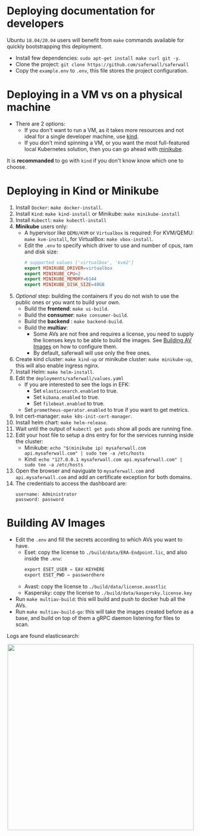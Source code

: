 # Deploying documentation for developers

Ubuntu `18.04/20.04` users will benefit from `make` commands available for quickly bootstrapping this deployment.
- Install few dependencies: `sudo apt-get install make curl git -y`.
- Clone the project: `git clone https://github.com/saferwall/saferwall`
- Copy the `example.env` to `.env`, this file stores the project configuration.

# Deploying in a VM vs on a physical machine

- There are 2 options:
  - If you don't want to run a VM, as it takes more resources and not ideal for a single developer machine, use [kind](https://kind.sigs.k8s.io/).
  - If you don't mind spinning a VM, or you want the most full-featured local Kubernetes solution, then you can go ahead with [minikube](https://minikube.sigs.k8s.io/docs/).

It is __recommanded__ to go with `kind` if you don't know know which one to choose.

# Deploying in Kind or Minikube

1. Install `Docker`: `make docker-install`.
2. Install `Kind`: `make kind-install` or Minikube: `make minikube-install`
3. Install `Kubectl`: `make kubectl-install`
4. __Minikube__ users only: 
    - A hypervisor like `QEMU/KVM` or `Virtualbox` is required: For KVM/QEMU: `make kvm-install`, for VirtualBox: `make vbox-install`.
    - Edit the `.env` to specify which driver to use and number of cpus, ram and disk size:
        ```mk
        # supported values ['virtualbox', 'kvm2']
        export MINIKUBE_DRIVER=virtualbox
        export MINIKUBE_CPU=2
        export MINIKUBE_MEMORY=6144
        export MINIKUBE_DISK_SIZE=40GB
        ```
5. _Optional_ step: building the containers if you do not wish to use the public ones or you want to build your own.
    - Build the __frontend__: `make ui-build`.
    - Build the __consumer__: `make consumer-build`.
    - Build the __backend__ : `make backend-build`.
    - Build the __multiav__:
        - Some AVs are not free and requires a license, you need to supply the licenses keys to be able to build the images. See [Building AV Images](#Building-AV-Images) on how to configure them.
        - By default, saferwall will use only the free ones.
6. Create kind cluster: `make kind-up` or minikube cluster: `make minikube-up`, this will also enable ingress nginx.
7. Install Helm: `make helm-install`.
8. Edit the `deployments/saferwall/values.yaml`
    - If you are interested to see the logs in EFK:
        - Set `elasticsearch.enabled` to true.
        - Set `kibana.enabled` to true. 
        - Set `filebeat.enabled` to true.
    - Set `prometheus-operator.enabled` to true if you want to get metrics.
9. Init cert-manager: `make k8s-init-cert-manager`.
10. Install helm chart: `make helm-release`.
11. Wait until the output of `kubectl get pods` show all pods are running fine.
12. Edit your host file to setup a dns entry for for the services running inside the cluster:
    - Minikube: `echo "$(minikube ip) mysaferwall.com api.mysaferwall.com" | sudo tee -a /etc/hosts`
    - Kind: `echo "127.0.0.1 mysaferwall.com api.mysaferwall.com" | sudo tee -a /etc/hosts`
13. Open the browser and naviguate to `mysaferwall.com` and `api.mysaferwall.com` and add an certificate exception for both domains.
14. The credentials to access the dashboard are: 
    ```
    username: Administrator
    password: password
    ```

# Building AV Images

- Edit the `.env` and fill the secrets according to which AVs you want to have.
    - Eset: copy the license to `./build/data/ERA-Endpoint.lic`, and also inside the `.env`:
        ```c
        export ESET_USER = EAV-KEYHERE
        export ESET_PWD = passwordhere
        ```
    - Avast: copy the license to `./build/data/license.avastlic`
    - Kaspersky: copy the license to `./build/data/kaspersky.license.key`
- Run `make multiav-build`: this will build and push to docker hub all the AVs.
- Run `make multiav-build-go`: this will take the images created before as a base, and build on top of them a gRPC daemon listening for files to scan.

 Logs are found elasticsearch:
<p align="center"><img src="https://i.imgur.com/6TnK2jR.png" width="500px" height="auto"></p>


